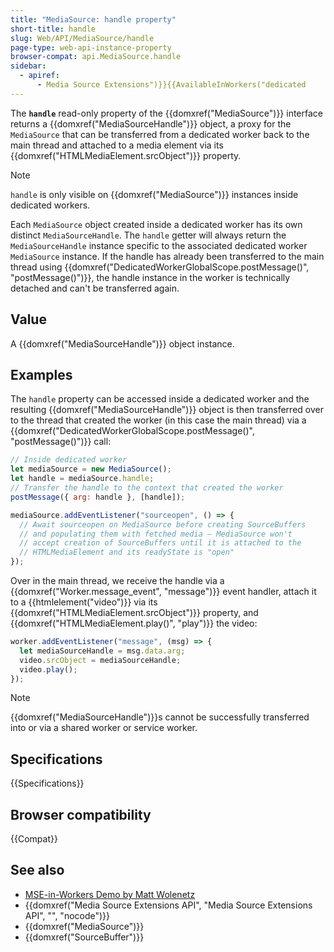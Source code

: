 ```yaml
---
title: "MediaSource: handle property"
short-title: handle
slug: Web/API/MediaSource/handle
page-type: web-api-instance-property
browser-compat: api.MediaSource.handle
sidebar:
  - apiref:
      - Media Source Extensions")}}{{AvailableInWorkers("dedicated
---
```


The **`handle`** read-only property of the {{domxref("MediaSource")}} interface returns a {{domxref("MediaSourceHandle")}} object, a proxy for the `MediaSource` that can be transferred from a dedicated worker back to the main thread and attached to a media element via its {{domxref("HTMLMediaElement.srcObject")}} property.

> [!NOTE]
> `handle` is only visible on {{domxref("MediaSource")}} instances inside dedicated workers.

Each `MediaSource` object created inside a dedicated worker has its own distinct `MediaSourceHandle`. The `handle` getter will always return the `MediaSourceHandle` instance specific to the associated dedicated worker `MediaSource` instance. If the handle has already been transferred to the main thread using {{domxref("DedicatedWorkerGlobalScope.postMessage()", "postMessage()")}}, the handle instance in the worker is technically detached and can't be transferred again.

## Value

A {{domxref("MediaSourceHandle")}} object instance.

## Examples

The `handle` property can be accessed inside a dedicated worker and the resulting {{domxref("MediaSourceHandle")}} object is then transferred over to the thread that created the worker (in this case the main thread) via a {{domxref("DedicatedWorkerGlobalScope.postMessage()", "postMessage()")}} call:

```js
// Inside dedicated worker
let mediaSource = new MediaSource();
let handle = mediaSource.handle;
// Transfer the handle to the context that created the worker
postMessage({ arg: handle }, [handle]);

mediaSource.addEventListener("sourceopen", () => {
  // Await sourceopen on MediaSource before creating SourceBuffers
  // and populating them with fetched media — MediaSource won't
  // accept creation of SourceBuffers until it is attached to the
  // HTMLMediaElement and its readyState is "open"
});
```

Over in the main thread, we receive the handle via a {{domxref("Worker.message_event", "message")}} event handler, attach it to a {{htmlelement("video")}} via its {{domxref("HTMLMediaElement.srcObject")}} property, and {{domxref("HTMLMediaElement.play()", "play")}} the video:

```js
worker.addEventListener("message", (msg) => {
  let mediaSourceHandle = msg.data.arg;
  video.srcObject = mediaSourceHandle;
  video.play();
});
```

> [!NOTE]
> {{domxref("MediaSourceHandle")}}s cannot be successfully transferred into or via a shared worker or service worker.

## Specifications

{{Specifications}}

## Browser compatibility

{{Compat}}

## See also

- [MSE-in-Workers Demo by Matt Wolenetz](https://wolenetz.github.io/mse-in-workers-demo/mse-in-workers-demo.html)
- {{domxref("Media Source Extensions API", "Media Source Extensions API", "", "nocode")}}
- {{domxref("MediaSource")}}
- {{domxref("SourceBuffer")}}
